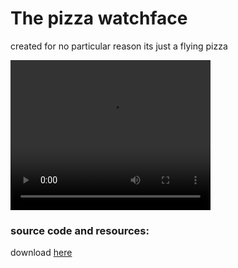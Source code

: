 # The pizza watchface
created for no particular reason
its just a flying pizza

<video width="320" height="240" controls>
  <source src="https://github.com/ZephyrLabs/Watchfaces/raw/gh-pages/docs/pizza/pizza.mp4" 
  type="video/mp4">
Oops, Your browser does not support the video tag.
</video>

### source code and resources:
download [here](https://github.com/ZephyrLabs/Watchfaces/raw/gh-pages/docs/pizza/pizza.zip)